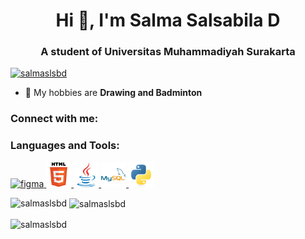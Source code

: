 <h1 align="center">Hi 👋, I'm Salma Salsabila D</h1>
<h3 align="center">A student of Universitas Muhammadiyah Surakarta</h3>

<p align="left"> <a href="https://github.com/ryo-ma/github-profile-trophy"><img src="https://github-profile-trophy.vercel.app/?username=salmaslsbd" alt="salmaslsbd" /></a> </p>

- 💬 My hobbies are **Drawing and Badminton**

<h3 align="left">Connect with me:</h3>
<p align="left">
</p>

<h3 align="left">Languages and Tools:</h3>
<p align="left"> <a href="https://www.figma.com/" target="_blank" rel="noreferrer"> <img src="https://www.vectorlogo.zone/logos/figma/figma-icon.svg" alt="figma" width="40" height="40"/> </a> <a href="https://www.w3.org/html/" target="_blank" rel="noreferrer"> <img src="https://raw.githubusercontent.com/devicons/devicon/master/icons/html5/html5-original-wordmark.svg" alt="html5" width="40" height="40"/> </a> <a href="https://www.java.com" target="_blank" rel="noreferrer"> <img src="https://raw.githubusercontent.com/devicons/devicon/master/icons/java/java-original.svg" alt="java" width="40" height="40"/> </a> <a href="https://www.mysql.com/" target="_blank" rel="noreferrer"> <img src="https://raw.githubusercontent.com/devicons/devicon/master/icons/mysql/mysql-original-wordmark.svg" alt="mysql" width="40" height="40"/> </a> <a href="https://www.python.org" target="_blank" rel="noreferrer"> <img src="https://raw.githubusercontent.com/devicons/devicon/master/icons/python/python-original.svg" alt="python" width="40" height="40"/> </a> </p>

<p><img align="left" src="https://github-readme-stats.vercel.app/api/top-langs?username=salmaslsbd&show_icons=true&locale=en&layout=compact" alt="salmaslsbd" /></p>

<p>&nbsp;<img align="center" src="https://github-readme-stats.vercel.app/api?username=salmaslsbd&show_icons=true&locale=en" alt="salmaslsbd" /></p>

<p><img align="center" src="https://github-readme-streak-stats.herokuapp.com/?user=salmaslsbd&" alt="salmaslsbd" /></p>
